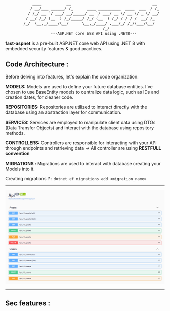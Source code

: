 ```                
            ____           __                                    __ 
           / __/___ ______/ /_      ____ __________  ____  ___  / /_
          / /_/ __ `/ ___/ __/_____/ __ `/ ___/ __ \/ __ \/ _ \/ __/
         / __/ /_/ (__  ) /_/_____/ /_/ (__  ) /_/ / / / /  __/ /_  
        /_/  \__,_/____/\__/      \__,_/____/ .___/_/ /_/\___/\__/  
                                           /_/
                    ---ASP.NET core WEB API using .NET8---                                                          
```
               
**fast-aspnet** is a pre-built ASP.NET core web API using .NET 8 with embedded security features &amp; good practices.

## Code Architecture :
Before delving into features, let's explain the code organization:

**MODELS:**
Models are used to define your future database entities. I've chosen to use BaseEntity models to centralize data logic, such as IDs and creation dates, for cleaner code.

**REPOSITORIES:**
Repositories are utilized to interact directly with the database using an abstraction layer for communication.

**SERVICES:**
Services are employed to manipulate client data using DTOs (Data Transfer Objects) and interact with the database using repository methods.

**CONTROLLERS:**
Controllers are responsible for interacting with your API through endpoints and retrieving data -> All controller are using **RESTFULL convention**

**MIGRATIONS :**
Migrations are used to interact with database creating your Models into it.

Creating migrations ? : `dotnet ef migrations add <migration_name>`

---

<img src="https://github.com/Yekuuun/fast-aspnet/blob/main/assets/api-controllers.png" alt="DebugInfo" />

---

## Sec features :
